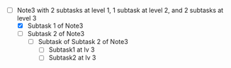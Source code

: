 
- [ ] Note3 with 2 subtasks at level 1, 1 subtask at level 2, and 2 subtasks at level 3
	- [x] Subtask 1 of Note3
	- [ ] Subtask 2 of Note3
		- [ ] Subtask of Subtask 2 of Note3
			- [ ] Subtask1 at lv 3
			- [ ] Subtask2 at lv 3